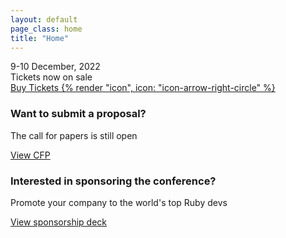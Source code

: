 ```yaml
---
layout: default
page_class: home
title: "Home"
---
```


<div class="app-hero">
  <div class="container">
    <div class="display-1">9-10 December, 2022</div>
    <div class="display-4">Tickets now on sale</div>
    <a href="https://www.eventpop.me/e/13417/rubyconfth-2022" target="_blank" class="btn btn--outline-light">
      Buy Tickets {% render "icon", icon: "icon-arrow-right-circle" %}
    </a>
  </div>
</div>

<div class="app-content__text">
  <div class="container">
    <section class="cfp">
      <h3>Want to submit a proposal?</h3>
      <p>The call for papers is still open</p>
      <a class="btn btn--primary" href="https://www.papercall.io/rubyconfth2022" target="_blank">View CFP</a>
    </section>
    <section class="sponsors">
      <h3>Interested in sponsoring the conference?</h3>
      <p>Promote your company to the world's top Ruby devs</p>
      <a class="btn btn--primary" href="https://drive.google.com/file/d/1Rgt9qWPaaMf6juoEHyLF_mnltm915IBh/view?usp=sharing" target="_blank">View sponsorship deck</a>
    </section>
  </div>
</div>




